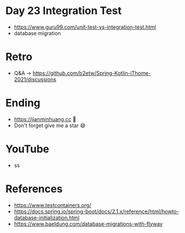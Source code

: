 # Day 23 Integration Test
* https://www.guru99.com/unit-test-vs-integration-test.html
* database migration

# Retro
* Q&A -> https://github.com/b2etw/Spring-Kotlin-iThome-2021/discussions

# Ending
* https://jianminhuang.cc 🌈
* Don't forget give me a star 😄

# YouTube
* ss

# References
* https://www.testcontainers.org/
* https://docs.spring.io/spring-boot/docs/2.1.x/reference/html/howto-database-initialization.html
* https://www.baeldung.com/database-migrations-with-flyway
